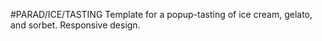 #PARAD/ICE/TASTING
Template for a popup-tasting of ice cream, gelato, and sorbet. Responsive design.
